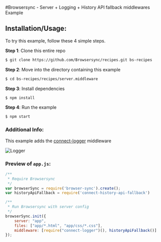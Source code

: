 #Browsersync - Server + Logging + History API fallback middlewares Example

## Installation/Usage:

To try this example, follow these 4 simple steps. 

**Step 1**: Clone this entire repo
```bash
$ git clone https://github.com/Browsersync/recipes.git bs-recipes
```

**Step 2**: Move into the directory containing this example
```bash
$ cd bs-recipes/recipes/server.middleware
```

**Step 3**: Install dependencies
```bash
$ npm install
```

**Step 4**: Run the example
```bash
$ npm start
```

### Additional Info:



This example adds the [connect-logger](https://www.npmjs.com/package/connect-logger) middleware

![Logger](http://f.cl.ly/items/3i2G451L3O3R182b3p14/Screen%20Shot%202015-02-18%20at%2016.02.59.png)

### Preview of `app.js`:
```js
/**
 * Require Browsersync
 */
var browserSync = require('browser-sync').create();
var historyApiFallback = require('connect-history-api-fallback')

/**
 * Run Browsersync with server config
 */
browserSync.init({
    server: "app",
    files: ["app/*.html", "app/css/*.css"],
    middleware: [require("connect-logger")(), historyApiFallback()]
});
```
